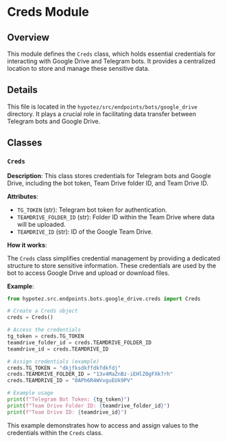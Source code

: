 # Creds Module

## Overview

This module defines the `Creds` class, which holds essential credentials for interacting with Google Drive and Telegram bots. It provides a centralized location to store and manage these sensitive data.

## Details

This file is located in the `hypotez/src/endpoints/bots/google_drive` directory. It plays a crucial role in facilitating data transfer between Telegram bots and Google Drive.

## Classes

### `Creds`

**Description**: This class stores credentials for Telegram bots and Google Drive, including the bot token, Team Drive folder ID, and Team Drive ID. 

**Attributes**:
- `TG_TOKEN` (str): Telegram bot token for authentication.
- `TEAMDRIVE_FOLDER_ID` (str): Folder ID within the Team Drive where data will be uploaded.
- `TEAMDRIVE_ID` (str): ID of the Google Team Drive.

**How it works**:

The `Creds` class simplifies credential management by providing a dedicated structure to store sensitive information. These credentials are used by the bot to access Google Drive and upload or download files.


**Example**:

```python
from hypotez.src.endpoints.bots.google_drive.creds import Creds

# Create a Creds object
creds = Creds()

# Access the credentials
tg_token = creds.TG_TOKEN
teamdrive_folder_id = creds.TEAMDRIVE_FOLDER_ID
teamdrive_id = creds.TEAMDRIVE_ID

# Assign credentials (example)
creds.TG_TOKEN = "dkjfksdkffdkfdkfdj"
creds.TEAMDRIVE_FOLDER_ID = "13v4MaZnBz-iEHlZ0gFXk7rh"
creds.TEAMDRIVE_ID = "0APh6R4WVvguEUk9PV"

# Example usage
print(f"Telegram Bot Token: {tg_token}")
print(f"Team Drive Folder ID: {teamdrive_folder_id}")
print(f"Team Drive ID: {teamdrive_id}")
```

This example demonstrates how to access and assign values to the credentials within the `Creds` class.